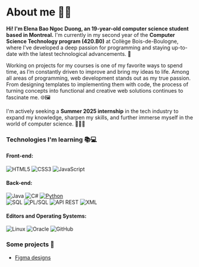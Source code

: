 # About me 👋✨
**Hi! I'm Elena Bao Ngoc Duong, an 19-year-old computer science student based in Montreal.**
I'm currently in my second year of the **Computer Science Technology program (420.B0)** at Collège Bois-de-Boulogne, where I've developed a deep passion for programming and staying up-to-date with the latest technological advancements. 🤖

Working on projects for my courses is one of my favorite ways to spend time, as I’m constantly driven to improve and bring my ideas to life. Among all areas of programming, web development stands out as my true passion. From designing templates to implementing them with code, the process of turning concepts into functional and creative web solutions continues to fascinate me. 🌐🖼️

I'm actively seeking a **Summer 2025 internship** in the tech industry to expand my knowledge, sharpen my skills, and further immerse myself in the world of computer science. 👩‍💻💫

### Technologies I'm learning 📚💻
#### Front-end:
![HTML5](https://img.shields.io/badge/HTML5-E34F26?style=for-the-badge&logo=html5&logoColor=white)
![CSS3](https://img.shields.io/badge/CSS3-1572B6?style=for-the-badge&logo=css3&logoColor=white)
![JavaScript](https://img.shields.io/badge/JavaScript-F7DF1E?style=for-the-badge&logo=javascript&logoColor=black)

#### Back-end:
![Java](https://img.shields.io/badge/Java-ED8B00?style=for-the-badge&logo=java&logoColor=white)
![C#](https://img.shields.io/badge/C%23-239120?style=for-the-badge&logo=c-sharp&logoColor=white)
[![Python](https://img.shields.io/badge/Python-3776AB?style=for-the-badge&logo=python&logoColor=white)](https://www.python.org)  
![SQL](https://img.shields.io/badge/SQL-4479A1?style=for-the-badge&logo=postgresql&logoColor=white)
![PL/SQL](https://img.shields.io/badge/PL%2FSQL-F80000?style=for-the-badge&logo=oracle&logoColor=white)
![API REST](https://img.shields.io/badge/API_REST-02569B?style=for-the-badge&logo=api&logoColor=white)
![XML](https://img.shields.io/badge/XML-FF6600?style=for-the-badge&logo=xml&logoColor=white)

#### Editors and Operating Systems:
![Linux](https://img.shields.io/badge/Linux-FCC624?style=for-the-badge&logo=linux&logoColor=black)
![Oracle](https://img.shields.io/badge/Oracle-F80000?style=for-the-badge&logo=oracle&logoColor=white)
![GitHub](https://img.shields.io/badge/GitHub-181717?style=for-the-badge&logo=github&logoColor=white)

### Some projects 🔗
* [Figma designs](https://www.figma.com/files/team/1280955018724382254/project/292674787/Website-Designs?fuid=1280955013615792207)
